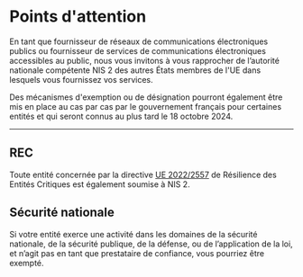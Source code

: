 # Points d'attention

En tant que fournisseur de réseaux de communications électroniques publics ou fournisseur de services de communications
électroniques accessibles au public, nous vous invitons à vous rapprocher de l’autorité nationale compétente NIS 2 des
autres États membres de l'UE dans lesquels vous fournissez vos services.

Des mécanismes d'exemption ou de désignation pourront également être mis en place au cas par cas par le gouvernement
français pour certaines entités et qui seront connus au plus tard le 18 octobre 2024.

---

## REC

Toute entité concernée par la
directive [UE 2022/2557](https://eur-lex.europa.eu/legal-content/FR/TXT/?uri=CELEX:32022L2557) de Résilience des Entités
Critiques est également soumise à NIS 2.

## Sécurité nationale

Si votre entité exerce une activité dans les domaines de la sécurité nationale, de la sécurité publique, de la défense,
ou de l’application de la loi, et n’agit pas en tant que prestataire de confiance, vous pourriez être exempté.
